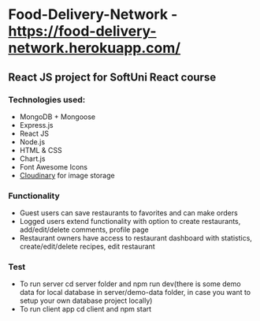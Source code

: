 # Food-Delivery-Network - https://food-delivery-network.herokuapp.com/
## React JS project for SoftUni React course
### Technologies used:
* MongoDB + Mongoose
* Express.js
* React JS
* Node.js
* HTML & CSS
* Chart.js
* Font Awesome Icons
* [Cloudinary](https://cloudinary.com/) for image storage
### Functionality
* Guest users can save restaurants to favorites and can make orders
* Logged users extend functionality with option to create restaurants, add/edit/delete comments, profile page
* Restaurant owners have access to restaurant dashboard with statistics, create/edit/delete recipes, edit restaurant
### Test
* To run server cd server folder and npm run dev(there is some demo data for local database in server/demo-data folder, in case you want to setup your own database project locally)
* To run client app cd client and npm start